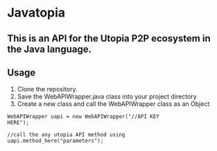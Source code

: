 # Javatopia

## This is an API for the Utopia P2P ecosystem in the Java language.

## Usage
1. Clone the repository.
2. Save the WebAPIWrapper.java class into your project directory
3. Create a new class and call the WebAPIWrapper class as an Object
  
<code>WebAPIWrapper uapi = new WebAPIWrapper("//API KEY HERE");</code>

<code>//call the any utopia API method using uapi.method_here("parameters");</code>
